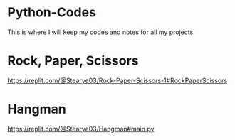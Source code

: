 # Python-Codes
This is where I will keep my codes and notes for all my projects

# Rock, Paper, Scissors
https://replit.com/@Stearye03/Rock-Paper-Scissors-1#RockPaperScissors

# Hangman
https://replit.com/@Stearye03/Hangman#main.py
